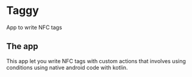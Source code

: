 # Taggy
App to write NFC tags

## The app
This app let you write NFC tags with custom actions that involves using conditions
using native android code with kotlin.

